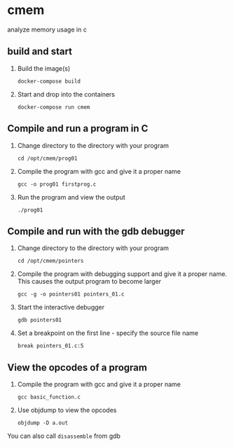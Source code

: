 # cmem
analyze memory usage in c

## build and start

1. Build the image(s)

    `docker-compose build`

2. Start and drop into the containers

    `docker-compose run cmem`

## Compile and run a program in C

1. Change directory to the directory with your program

    `cd /opt/cmem/prog01`

2. Compile the program with gcc and give it a proper name

    `gcc -o prog01 firstprog.c`

3. Run the program and view the output

    `./prog01`

## Compile and run with the gdb debugger

1. Change directory to the directory with your program

    `cd /opt/cmem/pointers`

2. Compile the program with debugging support and give it a proper name.  This causes the output program to become larger

    `gcc -g -o pointers01 pointers_01.c`

3. Start the interactive debugger

    `gdb pointers01`

4. Set a breakpoint on the first line - specify the source file name

    `break pointers_01.c:5`

## View the opcodes of a program

1. Compile the program with gcc and give it a proper name

    `gcc basic_function.c`

2. Use objdump to view the opcodes

    `objdump -D a.out`

You can also call `disassemble` from gdb
